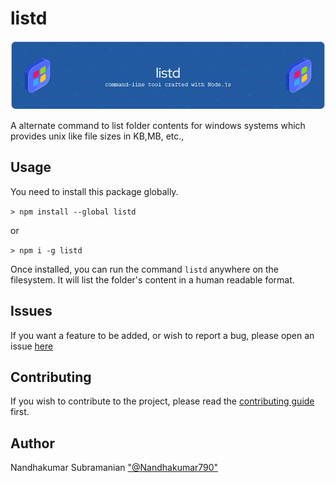 # listd
![banner](resources/images/banner.png)

A alternate command to list folder contents for windows systems which provides unix like file sizes in KB,MB, etc.,

## Usage

You need to install this package globally.

`> npm install --global listd`

or 

`> npm i -g listd`

Once installed, you can run the command `listd` anywhere on the filesystem. It will list the folder's content in a human readable format.

## Issues
If you want a feature to be added, or wish to report a bug, please open an issue [here](https://github.com/nandha46/filename-parser/issues)

## Contributing
If you wish to contribute to the project, please read the [contributing guide]() first.

## Author
Nandhakumar Subramanian ["@Nandhakumar790"](https://twitter.com/Nandhakumar790)